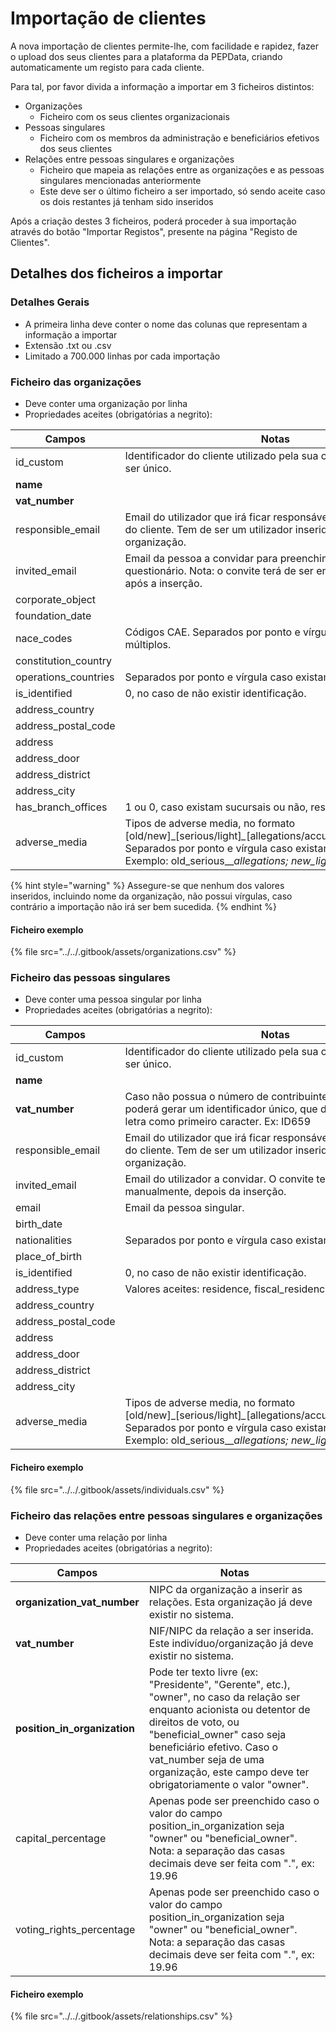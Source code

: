 # Importação de clientes

A nova importação de clientes permite-lhe, com facilidade e rapidez, fazer o upload dos seus clientes para a plataforma da PEPData, criando automaticamente um registo para cada cliente.

Para tal, por favor divida a informação a importar em 3 ficheiros distintos:

* Organizações
  * Ficheiro com os seus clientes organizacionais
* Pessoas singulares
  * Ficheiro com os membros da administração e beneficiários efetivos dos seus clientes
* Relações entre pessoas singulares e organizações
  * Ficheiro que mapeia as relações entre as organizações e as pessoas singulares mencionadas anteriormente
  * Este deve ser o último ficheiro a ser importado, só sendo aceite caso os dois restantes já tenham sido inseridos

Após a criação destes 3 ficheiros, poderá proceder à sua importação através do botão "Importar Registos", presente na página "Registo de Clientes".

## Detalhes dos ficheiros a importar

### Detalhes Gerais

* A primeira linha deve conter o nome das colunas que representam a informação a importar
* Extensão .txt ou .csv
* Limitado a 700.000 linhas por cada importação

### Ficheiro das organizações

* Deve conter uma organização por linha
* Propriedades aceites (obrigatórias a negrito):

| Campos                | Notas                                                                                                                                                                                                                               |
| --------------------- | ----------------------------------------------------------------------------------------------------------------------------------------------------------------------------------------------------------------------------------- |
| id\_custom            | Identificador do cliente utilizado pela sua organização. Tem de ser único.                                                                                                                                                          |
| **name**              |                                                                                                                                                                                                                                     |
| **vat\_number**       |                                                                                                                                                                                                                                     |
| responsible\_email    | Email do utilizador que irá ficar responsável pelo questionário do cliente. Tem de ser um utilizador inserido na sua organização.                                                                                                   |
| invited\_email        | Email da pessoa a convidar para preenchimento do questionário. Nota: o convite terá de ser enviado manualmente, após a inserção.                                                                                                    |
| corporate\_object     |                                                                                                                                                                                                                                     |
| foundation\_date      |                                                                                                                                                                                                                                     |
| nace\_codes           | Códigos CAE. Separados por ponto e vírgula caso existam múltiplos.                                                                                                                                                                  |
| constitution\_country |                                                                                                                                                                                                                                     |
| operations\_countries | Separados por ponto e vírgula caso existam múltiplos.                                                                                                                                                                               |
| is\_identified        | 0, no caso de não existir identificação.                                                                                                                                                                                            |
| address\_country      |                                                                                                                                                                                                                                     |
| address\_postal\_code |                                                                                                                                                                                                                                     |
| address               |                                                                                                                                                                                                                                     |
| address\_door         |                                                                                                                                                                                                                                     |
| address\_district     |                                                                                                                                                                                                                                     |
| address\_city         |                                                                                                                                                                                                                                     |
| has\_branch\_offices  | 1 ou 0, caso existam sucursais ou não, respetivamente.                                                                                                                                                                              |
| adverse\_media        | Tipos de adverse media, no formato \[old/new]﻿\_\[serious/light]_\__\[allegations/﻿accusations/﻿convictions]. Separados por ponto e vírgula caso existam múltiplos. Exemplo: old\_serious_\__allegations; new\_light_\__convictions |

{% hint style="warning" %}
Assegure-se que nenhum dos valores inseridos, incluindo nome da organização, não possui vírgulas, caso contrário a importação não irá ser bem sucedida.
{% endhint %}

#### Ficheiro exemplo

{% file src="../../.gitbook/assets/organizations.csv" %}

### Ficheiro das pessoas singulares

* Deve conter uma pessoa singular por linha
* Propriedades aceites (obrigatórias a negrito):

| Campos                | Notas                                                                                                                                                                                                                               |
| --------------------- | ----------------------------------------------------------------------------------------------------------------------------------------------------------------------------------------------------------------------------------- |
| id\_custom            | Identificador do cliente utilizado pela sua organização. Tem de ser único.                                                                                                                                                          |
| **name**              |                                                                                                                                                                                                                                     |
| **vat\_number**       | Caso não possua o número de contribuinte da pessoa singular poderá gerar um identificador único, que deverá possuir uma letra como primeiro caracter. Ex: ID659                                                                     |
| responsible\_email    | Email do utilizador que irá ficar responsável pelo questionário do cliente. Tem de ser um utilizador inserido na sua organização.                                                                                                   |
| invited\_email        | Email do utilizador a convidar. O convite terá que ser enviado manualmente, depois da inserção.                                                                                                                                     |
| email                 | Email da pessoa singular.                                                                                                                                                                                                           |
| birth\_date           |                                                                                                                                                                                                                                     |
| nationalities         | Separados por ponto e vírgula caso existam múltiplos.                                                                                                                                                                               |
| place\_of\_birth      |                                                                                                                                                                                                                                     |
| is\_identified        | 0, no caso de não existir identificação.                                                                                                                                                                                            |
| address\_type         | Valores aceites: residence, fiscal\_residence e headquarters.                                                                                                                                                                       |
| address\_country      |                                                                                                                                                                                                                                     |
| address\_postal\_code |                                                                                                                                                                                                                                     |
| address               |                                                                                                                                                                                                                                     |
| address\_door         |                                                                                                                                                                                                                                     |
| address\_district     |                                                                                                                                                                                                                                     |
| address\_city         |                                                                                                                                                                                                                                     |
| adverse\_media        | Tipos de adverse media, no formato \[old/new]﻿\_\[serious/light]_\__\[allegations/﻿accusations/﻿convictions]. Separados por ponto e vírgula caso existam múltiplos. Exemplo: old\_serious_\__allegations; new\_light_\__convictions |

#### Ficheiro exemplo

{% file src="../../.gitbook/assets/individuals.csv" %}

### Ficheiro das relações entre pessoas singulares e organizações

* Deve conter uma relação por linha
* Propriedades aceites (obrigatórias a negrito):

| Campos                         | Notas                                                                                                                                                                                                                                                                                                  |
| ------------------------------ | ------------------------------------------------------------------------------------------------------------------------------------------------------------------------------------------------------------------------------------------------------------------------------------------------------ |
| **organization\_vat\_number**  | NIPC da organização a inserir as relações. Esta organização já deve existir no sistema.                                                                                                                                                                                                                |
| **vat\_number**                | NIF/NIPC da relação a ser inserida. Este indivíduo/organização já deve existir no sistema.                                                                                                                                                                                                             |
| **position\_in\_organization** | Pode ter texto livre (ex: "Presidente", "Gerente", etc.), "owner", no caso da relação ser enquanto acionista ou detentor de direitos de voto, ou "beneficial\_owner" caso seja beneficiário efetivo. Caso o vat\_number seja de uma organização, este campo deve ter obrigatoriamente o valor "owner". |
| capital\_percentage            | Apenas pode ser preenchido caso o valor do campo position\_in\_organization seja "owner" ou "beneficial\_owner". Nota: a separação das casas decimais deve ser feita com ".", ex: 19.96                                                                                                                |
| voting\_rights\_percentage     | Apenas pode ser preenchido caso o valor do campo position\_in\_organization seja "owner" ou "beneficial\_owner". Nota: a separação das casas decimais deve ser feita com ".", ex: 19.96                                                                                                                |

#### Ficheiro exemplo

{% file src="../../.gitbook/assets/relationships.csv" %}

